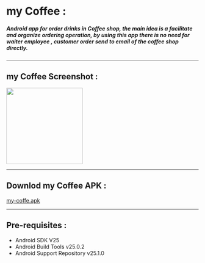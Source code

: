 # my Coffee :
##### Android app for order drinks in Coffee shop, the main idea is a facilitate and organize ordering operation, by using this app there is no need for waiter employee , customer order send to email of the coffee shop directly.

***
## my Coffee Screenshot :

<img src="https://cloud.githubusercontent.com/assets/17002553/24073139/56f46a78-0bfb-11e7-8631-d0d7666e4be8.png" width="200"
 hight="120">
 
 ***
 ## Downlod my Coffee APK :

<a href="https://drive.google.com/open?id=0BzOqGRQ9wf6ZNXJiQko2SzZyUXM">my-coffe.apk</a>
***
## Pre-requisites :
+ Android SDK V25
+ Android Build Tools v25.0.2
+ Android Support Repository v25.1.0

